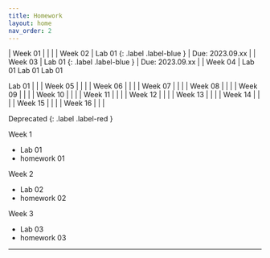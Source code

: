 ```yaml
---
title: Homework
layout: home
nav_order: 2
---
```



| Week 01 |  |  |
| Week 02 | Lab 01 {: .label .label-blue } | Due: 2023.09.xx |
| Week 03 | Lab 01
{: .label .label-blue } | Due: 2023.09.xx |
| Week 04 | Lab 01
Lab 01
Lab 01

Lab 01 |  |
| Week 05 |  |  |
| Week 06 |  |  |
| Week 07 |  |  |
| Week 08 |  |  |
| Week 09 |  |  |
| Week 10 |  |  |
| Week 11 |  |  |
| Week 12 |  |  |
| Week 13 |  |  |
| Week 14 |  |  |
| Week 15 |  |  |
| Week 16 |  |  |

Deprecated
{: .label .label-red }


Week 1

  - Lab 01
  - homework 01

Week 2

  - Lab 02
  - homework 02

Week 3

  - Lab 03
  - homework 03


----

[^1]: [It can take up to 10 minutes for changes to your site to publish after you push the changes to GitHub](https://docs.github.com/en/pages/setting-up-a-github-pages-site-with-jekyll/creating-a-github-pages-site-with-jekyll#creating-your-site).

[Just the Docs]: https://just-the-docs.github.io/just-the-docs/
[GitHub Pages]: https://docs.github.com/en/pages
[README]: https://github.com/just-the-docs/just-the-docs-template/blob/main/README.md
[Jekyll]: https://jekyllrb.com
[GitHub Pages / Actions workflow]: https://github.blog/changelog/2022-07-27-github-pages-custom-github-actions-workflows-beta/
[use this template]: https://github.com/just-the-docs/just-the-docs-template/generate
